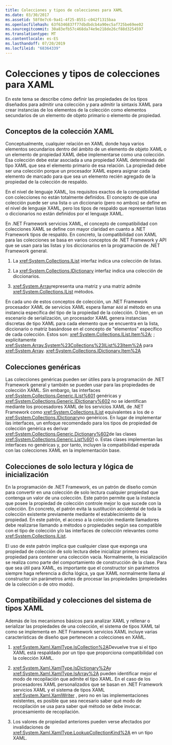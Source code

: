 ```yaml
---
title: Colecciones y tipos de colecciones para XAML
ms.date: 03/30/2017
ms.assetid: 58f8e7c6-9a41-4f25-8551-c042f1315baa
ms.openlocfilehash: 63f6346837f77dbdbdcb4a90ec5af725be69ee02
ms.sourcegitcommit: 30a83efb57c468da74e9e218de26cf88d3254597
ms.translationtype: MT
ms.contentlocale: es-ES
ms.lasthandoff: 07/20/2019
ms.locfileid: "68364339"
---
```

# <a name="collections-and-collection-types-for-xaml"></a>Colecciones y tipos de colecciones para XAML

En este tema se describe cómo definir las propiedades de los tipos diseñados para admitir una colección y para admitir la sintaxis XAML para crear instancias de los elementos de la colección como elementos secundarios de un elemento de objeto primario o elemento de propiedad.

## <a name="xaml-collection-concepts"></a>Conceptos de la colección XAML

Conceptualmente, cualquier relación en XAML donde haya varios elementos secundarios dentro del ámbito de un elemento de objeto XAML o un elemento de propiedad XAML debe implementarse como una colección. Esa colección debe estar asociada a una propiedad XAML determinada del tipo XAML que sea el elemento primario de esa relación. La propiedad debe ser una colección porque un procesador XAML espera asignar cada elemento de marcado para que sea un elemento recién agregado de la propiedad de la colección de respaldo.

En el nivel de lenguaje XAML, los requisitos exactos de la compatibilidad con colecciones no están totalmente definidos. El concepto de que una colección puede ser una lista o un diccionario (pero no ambos) se define en el nivel de lenguaje XAML, pero los tipos de respaldo que representan listas o diccionarios no están definidos por el lenguaje XAML.

En .NET Framework servicios XAML, el concepto de compatibilidad con colecciones XAML se define con mayor claridad en cuanto a .NET Framework tipos de respaldo. En concreto, la compatibilidad con XAML para las colecciones se basa en varios conceptos de .NET Framework y API que se usan para las listas y los diccionarios en la programación de .NET Framework general.

1. La <xref:System.Collections.IList> interfaz indica una colección de listas.

2. La <xref:System.Collections.IDictionary> interfaz indica una colección de diccionarios.

3. <xref:System.Array>representa una matriz y una matriz admite <xref:System.Collections.IList> métodos.

En cada uno de estos conceptos de colección, un .NET Framework procesador XAML de servicios XAML espera llamar `Add` al método en una instancia específica del tipo de la propiedad de la colección. O bien, en un escenario de serialización, un procesador XAML genera instancias discretas de tipo XAML para cada elemento que se encuentra en la lista, diccionario o matriz basándose en el concepto de "elementos" específico de cada colección. Estos son: <xref:System.Collections.IList.Item%2A>; ; explícitamente <xref:System.Array.System%23Collections%23IList%23Item%2A> para <xref:System.Array>. <xref:System.Collections.IDictionary.Item%2A>

## <a name="generic-collections"></a>Colecciones genéricas

Las colecciones genéricas pueden ser útiles para la programación de .NET Framework general y también se pueden usar para las propiedades de colección XAML. Sin embargo, las interfaces <xref:System.Collections.Generic.IList%601> genéricas y <xref:System.Collections.Generic.IDictionary%602> no se identifican mediante los procesadores XAML de los servicios XAML de .NET Framework como <xref:System.Collections.IList> equivalentes a los de o <xref:System.Collections.IDictionary>no genéricos. En lugar de implementar las interfaces, un enfoque recomendado para los tipos de propiedad de colección genérica es derivar <xref:System.Collections.Generic.Dictionary%602>de las clases <xref:System.Collections.Generic.List%601> o. Estas clases implementan las interfaces no genéricas y, por tanto, incluyen la compatibilidad esperada con las colecciones XAML en la implementación base.

## <a name="read-only-collections-and-initialization-logic"></a>Colecciones de solo lectura y lógica de inicialización

En la programación de .NET Framework, es un patrón de diseño común para convertir en una colección de solo lectura cualquier propiedad que contenga un valor de una colección. Este patrón permite que la instancia que posee la propiedad de colección controle mejor lo que sucede con la colección. En concreto, el patrón evita la sustitución accidental de toda la colección existente previamente mediante el establecimiento de la propiedad. En este patrón, el acceso a la colección mediante llamadores debe realizarse llamando a métodos o propiedades según sea compatible con el tipo de colección y/o las interfaces de colección relevantes como <xref:System.Collections.IList>.

El uso de este patrón implica que cualquier clase que exponga una propiedad de colección de solo lectura debe inicializar primero esa propiedad para contener una colección vacía. Normalmente, la inicialización se realiza como parte del comportamiento de construcción de la clase. Para que sea útil para XAML, es importante que el constructor sin parámetros siempre haga referencia a dicha lógica, ya que XAML normalmente llama al constructor sin parámetros antes de procesar las propiedades (propiedades de la colección o de otro modo).

## <a name="xaml-type-system-support-and-collections"></a>Compatibilidad y colecciones del sistema de tipos XAML

Además de los mecanismos básicos para analizar XAML y rellenar o serializar las propiedades de una colección, el sistema de tipos XAML tal como se implementa en .NET Framework servicios XAML incluye varias características de diseño que pertenecen a colecciones en XAML.

1. <xref:System.Xaml.XamlType.IsCollection%2A>Devuelve true si el tipo XAML está respaldado por un tipo que proporciona compatibilidad con la colección XAML.

2. <xref:System.Xaml.XamlType.IsDictionary%2A>y <xref:System.Xaml.XamlType.IsArray%2A> pueden identificar mejor el modo de recopilación que admite el tipo XAML. En el caso de los procesadores XAML personalizados que se basan en .NET Framework servicios XAML y el sistema de tipos XAML <xref:System.Xaml.XamlWriter> , pero no en las implementaciones existentes, es posible que sea necesario saber qué modo de recopilación se usa para saber qué método se debe invocar. procesamiento de recopilación.

3. Los valores de propiedad anteriores pueden verse afectados por invalidaciones de <xref:System.Xaml.XamlType.LookupCollectionKind%2A> en un tipo XAML.
